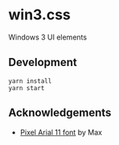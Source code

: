 # win3.css

Windows 3 UI elements

## Development

```
yarn install
yarn start
```

## Acknowledgements

- [Pixel Arial 11 font](https://www.dafont.com/pixel-arial-11.font) by Max